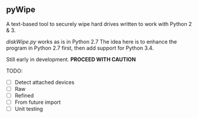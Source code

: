 ## pyWipe

A text-based tool to securely wipe hard drives written to work with Python 2 & 3.

*diskWipe.py* works as is in Python 2.7 
The idea here is to enhance the program in Python 2.7 first, then add support for Python 3.4.  

Still early in development. **PROCEED WITH CAUTION**

TODO: 
- [ ] Detect attached devices 
- [ ] Raw 
- [ ] Refined 
- [ ] From future import 
- [ ] Unit testing  
